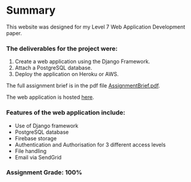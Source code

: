 # Summary

This website was designed for my Level 7 Web Application Development paper. 

### The deliverables for the project were:
1. Create a web application using the Django Framework.
2. Attach a PostgreSQL database.
3. Deploy the application on Heroku or AWS.

The full assignment brief is in the pdf file [AssignmentBrief.pdf](https://github.com/karanina/Portfolio/blob/f989f595b1bc0454a14e9076336f90d34ecf1cbb/Level%207%20Web%20Application%20Development/DjangoAssignment/AssignmentBrief.pdf).

The web application is hosted [here](http://ec2-13-239-7-84.ap-southeast-2.compute.amazonaws.com/).

### Features of the web application include:
+ Use of Django framework
+ PostgreSQL database
+ Firebase storage
+ Authentication and Authorisation for 3 different access levels
+ File handling
+ Email via SendGrid

### Assignment Grade: 100%
